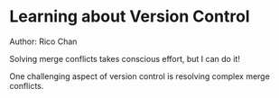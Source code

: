# Learning about Version Control
Author: Rico Chan 

Solving merge conflicts takes conscious effort, but I can do it!

One challenging aspect of version control is resolving complex merge conflicts. 